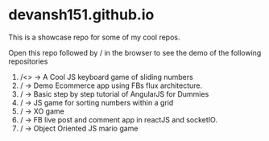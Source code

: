 devansh151.github.io
===========================
This is a showcase repo for some of my cool repos.

Open this repo followed by /<repo-name> in the browser to see the demo of the following repositories
  
1. /<>    -> A Cool JS keyboard game of sliding numbers
2. /<caarobaar> -> Demo Ecommerce app using FBs flux architecture.
3. /<angular-tutorial> -> Basic step by step tutorial of AngularJS for Dummies
4. /<gridSort> -> JS game for sorting numbers within a grid
5. /<xojs> -> XO game
6. /<podcast> -> FB live post and comment app in reactJS and socketIO.
7. /<mario> -> Object Oriented JS mario game


